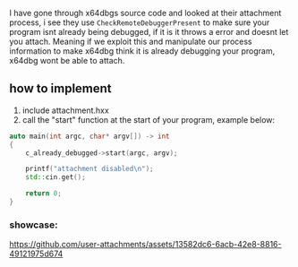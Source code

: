 I have gone through x64dbgs source code and looked at their attachment process, i see they use ``CheckRemoteDebuggerPresent`` to make sure your program isnt already being debugged, if it is it throws a error and doesnt let you attach. Meaning if we exploit this and manipulate our process information to make x64dbg think it is already debugging your program, x64dbg wont be able to attach.

## how to implement
1. include attachment.hxx
2. call the "start" function at the start of your program, example below:
```cpp
auto main(int argc, char* argv[]) -> int
{
	c_already_debugged->start(argc, argv);

	printf("attachment disabled\n");
	std::cin.get();

	return 0;
}
```

### showcase:

https://github.com/user-attachments/assets/13582dc6-6acb-42e8-8816-49121975d674



